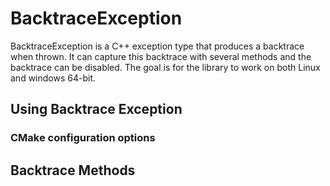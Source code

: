 # BacktraceException

BacktraceException is a C++ exception type that produces a backtrace when thrown.  It
can capture this backtrace with several methods and the backtrace can be disabled.  The
goal is for the library to work on both Linux and windows 64-bit.

## Using Backtrace Exception

### CMake configuration options

## Backtrace Methods




